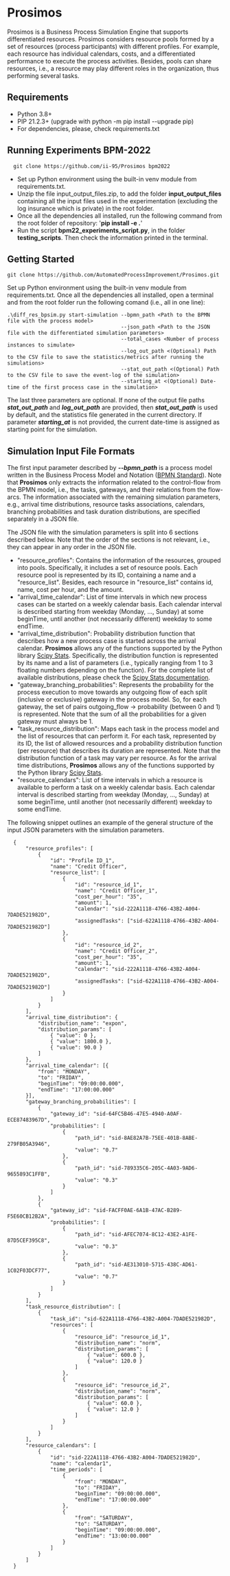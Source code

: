 # Prosimos

Prosimos is a Business Process Simulation Engine that supports differentiated resources. 
Prosimos considers resource pools formed by a set of resources (process participants) with different profiles. 
For example, each resource has individual calendars, costs, and a differentiated performance to execute the process activities. 
Besides, pools can share resources, i.e., a resource may play different roles in the organization, thus performing several tasks.

## Requirements

- Python 3.8+
- PIP 21.2.3+ (upgrade with python -m pip install --upgrade pip)
- For dependencies, please, check requirements.txt

## Running Experiments BPM-2022

      git clone https://github.com/ii-95/Prosimos bpm2022

* Set up Python environment using the built-in venv module from requirements.txt. 
* Unzip the file input_output_files.zip, to add the folder **input_output_files** containing all the input files used in 
the experimentation (excluding the log insurance which is private) in the root folder.
* Once all the dependencies all installed, run the following command from the root folder of repository: '**pip install -e .**'
* Run the script **bpm22_experiments_script.py**, in the folder **testing_scripts**.
Then check the information printed in the terminal.

## Getting Started

    git clone https://github.com/AutomatedProcessImprovement/Prosimos.git

Set up Python environment using the built-in venv module from requirements.txt. 
Once all the dependencies all installed, open a terminal and from the root folder run the following comand (i.e., all in one line):

    .\diff_res_bpsim.py start-simulation --bpmn_path <Path to the BPMN file with the process model> 
                                         --json_path <Path to the JSON file with the differentiated simulation parameters>
                                         --total_cases <Number of process instances to simulate>
                                         --log_out_path <(Optional) Path to the CSV file to save the statistics/metrics after running the simulations>
                                         --stat_out_path <(Optional) Path to the CSV file to save the event-log of the simulation>
                                         --starting_at <(Optional) Date-time of the first process case in the simulation>

The last three parameters are optional. 
If none of the output file paths **_stat_out_path_** and **_log_out_path_** are provided, then **_stat_out_path_** is used by default, and the statistics file generated in the current directory. 
If parameter **_starting_at_** is not provided, the current date-time is assigned as starting point for the simulation.


## Simulation Input File Formats 

The first input parameter described by **_--bpmn_path_** is a process model written in the Business Process Model and Notation 
([BPMN Standard](https://www.bpmn.org/#:~:text=BPMN%20is%20a%20standard%20set,the%20communication%20between%20independent%20processes)).
Note that **Prosimos** only extracts the information related to the control-flow from the BPMN model, 
i.e., the tasks, gateways, and their relations from the flow-arcs. 
The information associated with the remaining simulation parameters, 
e.g., arrival time distributions, resource tasks associations, calendars, branching probabilities and task duration distributions, 
are specified separately in a JSON file.  

The JSON file with the simulation parameters is split into 6 sections described below. 
Note that the order of the sections is not relevant, i.e., they can appear in any order in the JSON file.

* "resource_profiles": Contains the information of the resources, grouped into pools. 
   Specifically, it includes a set of resource pools. Each resource pool is represented by its ID, 
   containing a name and a "resource_list". Besides, each resource in "resource_list" contains id, name, 
   cost per hour, and the amount.
* "arrival_time_calendar": List of time intervals in which new process cases can be started on a weekly calendar basis. 
   Each calendar interval is described starting from weekday (Monday, ..., Sunday) at some beginTime, 
   until another (not necessarily different) weekday to some endTime.
* "arrival_time_distribution": Probability distribution function that describes how a new process case is started 
   across the arrival calendar. **Prosimos** allows any of the functions supported by the Python library 
   [Scipy Stats](https://docs.scipy.org/doc/scipy/reference/stats.html#module-scipy.stats). Specifically, 
   the distribution function is represented by its name and a list of parameters 
   (i.e., typically ranging from 1 to 3 floating numbers depending on the function). 
   For the complete list of available distributions, please check the 
   [Scipy Stats documentation](https://docs.scipy.org/doc/scipy/reference/stats.html#module-scipy.stats).
* "gateway_branching_probabilities": Represents the probability for the process execution to move towards any outgoing 
   flow of each split (inclusive or exclusive) gateway in the process model. So, for each gateway, the set of pairs 
   outgoing_flow -> probability (between 0 and 1) is represented. Note that the sum of all the probabilities for a 
   given gateway must always be 1. 
* "task_resource_distribution": Maps each task in the process model and the list of resources that can perform it. 
   For each task, represented by its ID, the list of allowed resources and a probability distribution function 
   (per resource) that describes its duration are represented. Note that the distribution function of a task may vary 
   per resource. As for the arrival time distributions, **Prosimos** allows any of the functions supported by the Python 
   library [Scipy Stats](https://docs.scipy.org/doc/scipy/reference/stats.html#module-scipy.stats).
* "resource_calendars": List of time intervals in which a resource is available to perform a task on a weekly calendar basis. 
   Each calendar interval is described starting from weekday (Monday, ..., Sunday) at some beginTime, 
   until another (not necessarily different) weekday to some endTime.

The following snippet outlines an example of the general structure of the input JSON parameters with the simulation parameters.

      {
          "resource_profiles": [
              {
                  "id": "Profile ID_1",
                  "name": "Credit Officer",
                  "resource_list": [
                      {
                          "id": "resource_id_1",
                          "name": "Credit Officer_1",
                          "cost_per_hour": "35",
                          "amount": 1,
                          "calendar": "sid-222A1118-4766-43B2-A004-7DADE521982D",
                          "assignedTasks": ["sid-622A1118-4766-43B2-A004-7DADE521982D"]
                      },
                      {
                          "id": "resource_id_2",
                          "name": "Credit Officer_2",
                          "cost_per_hour": "35",
                          "amount": 1,
                          "calendar": "sid-222A1118-4766-43B2-A004-7DADE521982D",
                          "assignedTasks": ["sid-622A1118-4766-43B2-A004-7DADE521982D"]
                      }
                  ]
              }
          ],
          "arrival_time_distribution": {
              "distribution_name": "expon",
              "distribution_params": [
                  { "value": 0 },
                  { "value": 1800.0 },
                  { "value": 90.0 }
              ]
          },
          "arrival_time_calendar": [{
              "from": "MONDAY",
              "to": "FRIDAY",
              "beginTime": "09:00:00.000",
              "endTime": "17:00:00.000"
          }],
          "gateway_branching_probabilities": [
              {
                  "gateway_id": "sid-64FC5B46-47E5-4940-A0AF-ECE87483967D",
                  "probabilities": [
                      {
                          "path_id": "sid-8AE82A7B-75EE-401B-8ABE-279FB05A3946",
                          "value": "0.7"
                      },
                      {
                          "path_id": "sid-789335C6-205C-4A03-9AD6-9655893C1FFB",
                          "value": "0.3"
                      }
                  ]
              },
              {
                  "gateway_id": "sid-FACFF0AE-6A1B-47AC-B289-F5E60CB12B2A",
                  "probabilities": [
                      {
                          "path_id": "sid-AFEC7074-8C12-43E2-A1FE-87D5CEF395C8",
                          "value": "0.3"
                      },
                      {
                          "path_id": "sid-AE313010-5715-438C-AD61-1C02F03DCF77",
                          "value": "0.7"
                      }
                  ]
              }
          ],
          "task_resource_distribution": [
              {
                  "task_id": "sid-622A1118-4766-43B2-A004-7DADE521982D",
                  "resources": [
                      {
                          "resource_id": "resource_id_1",
                          "distribution_name": "norm",
                          "distribution_params": [
                              { "value": 600.0 },
                              { "value": 120.0 }
                          ]
                      },
                      {
                          "resource_id": "resource_id_2",
                          "distribution_name": "norm",
                          "distribution_params": [
                              { "value": 60.0 },
                              { "value": 12.0 }
                          ]             
                      }
                  ]
              }
          ],
          "resource_calendars": [
              {
                  "id": "sid-222A1118-4766-43B2-A004-7DADE521982D",
                  "name": "calendar1",
                  "time_periods": [
                      {
                          "from": "MONDAY",
                          "to": "FRIDAY",
                          "beginTime": "09:00:00.000",
                          "endTime": "17:00:00.000"
                      },
                      {
                          "from": "SATURDAY",
                          "to": "SATURDAY",
                          "beginTime": "09:00:00.000",
                          "endTime": "13:00:00.000"
                      }
                  ]
              }
          ]
      } 


